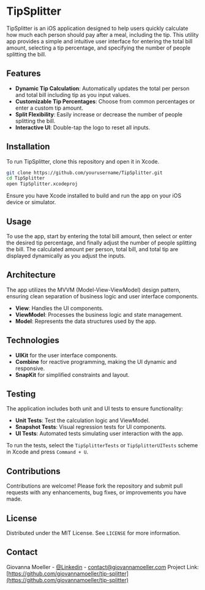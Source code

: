 # TipSplitter

TipSplitter is an iOS application designed to help users quickly calculate how much each person should pay after a meal, including the tip. This utility app provides a simple and intuitive user interface for entering the total bill amount, selecting a tip percentage, and specifying the number of people splitting the bill.

## Features

- **Dynamic Tip Calculation**: Automatically updates the total per person and total bill including tip as you input values.
- **Customizable Tip Percentages**: Choose from common percentages or enter a custom tip amount.
- **Split Flexibility**: Easily increase or decrease the number of people splitting the bill.
- **Interactive UI**: Double-tap the logo to reset all inputs.

## Installation

To run TipSplitter, clone this repository and open it in Xcode.

```bash
git clone https://github.com/yourusername/TipSplitter.git
cd TipSplitter
open TipSplitter.xcodeproj
```

Ensure you have Xcode installed to build and run the app on your iOS device or simulator.

## Usage

To use the app, start by entering the total bill amount, then select or enter the desired tip percentage, and finally adjust the number of people splitting the bill. The calculated amount per person, total bill, and total tip are displayed dynamically as you adjust the inputs.

## Architecture

The app utilizes the MVVM (Model-View-ViewModel) design pattern, ensuring clean separation of business logic and user interface components. 

- **View**: Handles the UI components.
- **ViewModel**: Processes the business logic and state management.
- **Model**: Represents the data structures used by the app.

## Technologies

- **UIKit** for the user interface components.
- **Combine** for reactive programming, making the UI dynamic and responsive.
- **SnapKit** for simplified constraints and layout.

## Testing

The application includes both unit and UI tests to ensure functionality:

- **Unit Tests**: Test the calculation logic and ViewModel.
- **Snapshot Tests**: Visual regression tests for UI components.
- **UI Tests**: Automated tests simulating user interaction with the app.

To run the tests, select the `TipSplitterTests` or `TipSplitterUITests` scheme in Xcode and press `Command + U`.

## Contributions

Contributions are welcome! Please fork the repository and submit pull requests with any enhancements, bug fixes, or improvements you have made.

## License

Distributed under the MIT License. See `LICENSE` for more information.

## Contact

Giovanna Moeller - [@Linkedin](https://linkedin.com/in/giovannamoeller) - contact@giovannamoeller.com
Project Link: [https://github.com/giovannamoeller/tip-splitter](https://github.com/giovannamoeller/tip-splitter)
